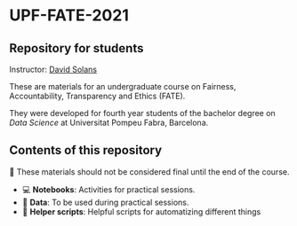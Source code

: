# UPF-FATE-2021
## Repository for students


Instructor: [David Solans](https://twitter.com/SolansDavid)

These are materials for an undergraduate course on Fairness, Accountability, Transparency and Ethics (FATE).

They were developed for fourth year students of the bachelor degree on *Data Science* at Universitat Pompeu Fabra, Barcelona.



## Contents of this repository

:construction: These materials should not be considered final until the end of the course.

* :computer: **Notebooks**: Activities for practical sessions.
* :file_folder: **Data**: To be used during practical sessions.
* :pencil: **Helper scripts**: Helpful scripts for automatizing different things 
